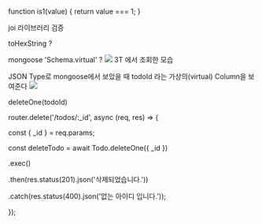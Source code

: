 
function is1(value) {
	return value === 1;
}

joi 라이브러리 검증

toHexString ?


mongoose  'Schema.virtual' ?
![](https://i.imgur.com/D07Co2s.png)
3T 에서 조회한 모습 

JSON Type로 mongoose에서 보았을 때
todoId 라는 가상의(virtual) Column을 보여준다 
![](https://i.imgur.com/W3t6zdq.png)


deleteOne(todoId) 

router.delete('/todos/:_id', async (req, res) => {

const { _id } = req.params;

const deleteTodo = await Todo.deleteOne({ _id })

.exec()

.then(res.status(201).json('삭제되었습니다.'))

.catch(res.status(400).json('없는 아이디 입니다.'));

});


